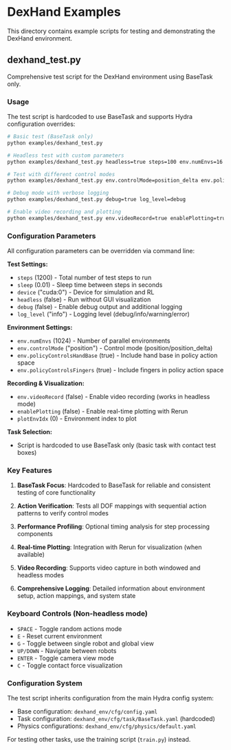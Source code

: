 # DexHand Examples

This directory contains example scripts for testing and demonstrating the DexHand environment.

## dexhand_test.py

Comprehensive test script for the DexHand environment using BaseTask only.

### Usage

The test script is hardcoded to use BaseTask and supports Hydra configuration overrides:

```bash
# Basic test (BaseTask only)
python examples/dexhand_test.py

# Headless test with custom parameters
python examples/dexhand_test.py headless=true steps=100 env.numEnvs=16

# Test with different control modes
python examples/dexhand_test.py env.controlMode=position_delta env.policyControlsHandBase=false

# Debug mode with verbose logging
python examples/dexhand_test.py debug=true log_level=debug

# Enable video recording and plotting
python examples/dexhand_test.py env.videoRecord=true enablePlotting=true
```

### Configuration Parameters

All configuration parameters can be overridden via command line:

**Test Settings:**
- `steps` (1200) - Total number of test steps to run
- `sleep` (0.01) - Sleep time between steps in seconds
- `device` ("cuda:0") - Device for simulation and RL
- `headless` (false) - Run without GUI visualization
- `debug` (false) - Enable debug output and additional logging
- `log_level` ("info") - Logging level (debug/info/warning/error)

**Environment Settings:**
- `env.numEnvs` (1024) - Number of parallel environments
- `env.controlMode` ("position") - Control mode (position/position_delta)
- `env.policyControlsHandBase` (true) - Include hand base in policy action space
- `env.policyControlsFingers` (true) - Include fingers in policy action space

**Recording & Visualization:**
- `env.videoRecord` (false) - Enable video recording (works in headless mode)
- `enablePlotting` (false) - Enable real-time plotting with Rerun
- `plotEnvIdx` (0) - Environment index to plot

**Task Selection:**
- Script is hardcoded to use BaseTask only (basic task with contact test boxes)

### Key Features

1. **BaseTask Focus**: Hardcoded to BaseTask for reliable and consistent testing of core functionality

2. **Action Verification**: Tests all DOF mappings with sequential action patterns to verify control modes

3. **Performance Profiling**: Optional timing analysis for step processing components

4. **Real-time Plotting**: Integration with Rerun for visualization (when available)

5. **Video Recording**: Supports video capture in both windowed and headless modes

6. **Comprehensive Logging**: Detailed information about environment setup, action mappings, and system state

### Keyboard Controls (Non-headless mode)

- `SPACE` - Toggle random actions mode
- `E` - Reset current environment
- `G` - Toggle between single robot and global view
- `UP/DOWN` - Navigate between robots
- `ENTER` - Toggle camera view mode
- `C` - Toggle contact force visualization

### Configuration System

The test script inherits configuration from the main Hydra config system:

- Base configuration: `dexhand_env/cfg/config.yaml`
- Task configuration: `dexhand_env/cfg/task/BaseTask.yaml` (hardcoded)
- Physics configurations: `dexhand_env/cfg/physics/default.yaml`

For testing other tasks, use the training script (`train.py`) instead.

